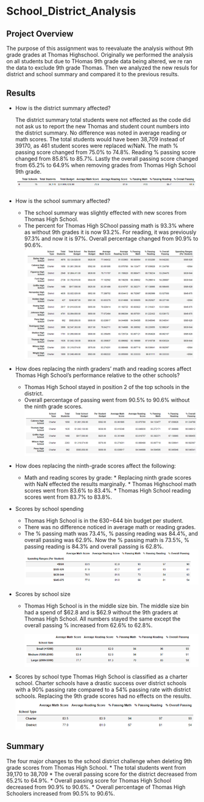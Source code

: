 # School_District_Analysis

## Project Overview
The purpose of this assignment was to reevaluate the analysis without 9th grade grades at Thomas Highschool. Originally we performed the analysis on all students but due to THomas 9th grade data being altered, we re ran the data to exclude 9th grade Thomas. Then we analyzed the new resuls for district and school summary and compared it to the previous results.
 

## Results

* How is the district summary affected?

    The district summary total students were not effected as the code did not ask us to report the new Thomas and student count numbers into the district summary. No difference was noted in average reading or math scores. The total students would have been 38,709 instead of 39170, as 461 student scores were replaced w/NaN. The math % passing score changed from 75.0% to 74.8%. Reading % passing score changed from 85.8% to 85.7%. Lastly the overall passing score changed from 65.2% to 64.9% when removing grades from Thomas High School 9th grade.
    ![](Resources/DistrictSummary.PNG)

    
* How is the school summary affected?

   * The school summary was slightly effected with new scores from Thomas High School.
   * The percent for Thomas High SChool passing math is 93.3% where as without 9th grades it is now 93.2%. For reading, it was previously 97.3% and now it is 97%. Overall percentage changed from 90.9% to 90.6%.
     ![](Resources/SchoolSummary.PNG)
    
* How does replacing the ninth graders’ math and reading scores affect Thomas High School’s performance relative to the other schools?

    * Thomas High School stayed in position 2 of the top schools in the district. 
    * Overall percentage of passing went from 90.5% to 90.6% without the ninth grade scores. 
    ![](Resources/topschools.PNG)
    
* How does replacing the ninth-grade scores affect the following:

    * Math and reading scores by grade:
          * Replacing ninth grade scores with NaN effected the results marginally. 
          * Thomas Highschool math scores went from 83.6% to 83.4%. 
          * Thomas High School reading scores went from 83.7% to 83.8%.
          
 * Scores by school spending
 
     * Thomas High School is in the $630 -$644 bin budget per student. 
     * There was no difference noticed in average math or reading grades. 
     * The % passing math was 73.4%, % passing reading was 84.4%, and overall passing was 62.9%. Now the % passing math is 73.5%, % passing reading is 84.3% and overall passing is 62.8%. 
          ![](Resources/SpendingRangesbySchool.PNG)
          
 * Scores by school size
 
      * Thomas High School is in the middle size bin. The middle size bin had a spend of $62.8 and is $62.9 without the 9th graders at Thomas High School. All numbers stayed the same except the overall passing % increased from 62.6% to 62.8%.
 
          ![](Resources/schoolsbysize.PNG)
          
 * Scores by school type
          Thomas High School is classified as a charter school. Charter schools have a drastic success over district schools with a 90% passing rate compared to a 54% passing           rate with district schools. Replacing the 9th grade scores had no effects on the results. 
          ![](Resources/SchoolsbyType.PNG)

## Summary
The four major changes to the school district challenge when deleting 9th grade scores from Thomas High School.
     * The total students went from 39,170 to 38,709
     * The overall passing score for the district decreased from 65.2% to 64.9%.
     * Overall passing score for Thomas High School decreased from 90.9% to 90.6%.
     * Overall percentage of Thomas High Schoolers increased from 90.5% to 90.6%.
     
